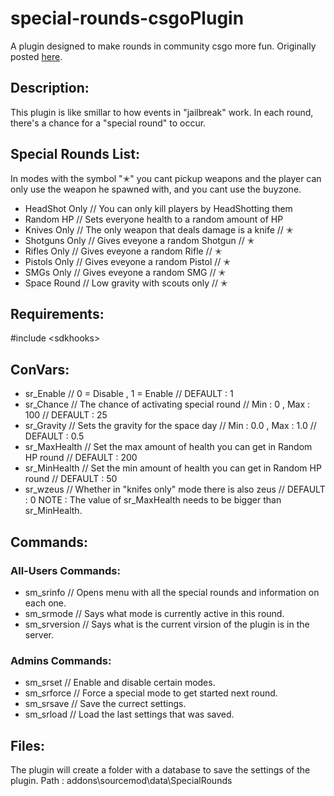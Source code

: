 # special-rounds-csgoPlugin
A plugin designed to make rounds in community csgo more fun.
Originally posted [here](https://forums.alliedmods.net/showthread.php?t=314977).

## Description:
This plugin is like smillar to how events in "jailbreak" work. In each round, there's a chance for a "special round" to occur.

## Special Rounds List:
In modes with the symbol "✭" you cant pickup weapons and the player can only use the weapon he spawned with, and you cant use the buyzone.
* HeadShot Only // You can only kill players by HeadShotting them
* Random HP // Sets everyone health to a random amount of HP
* Knives Only // The only weapon that deals damage is a knife // ✭
* Shotguns Only // Gives eveyone a random Shotgun // ✭
* Rifles Only // Gives eveyone a random Rifle // ✭
* Pistols Only // Gives eveyone a random Pistol // ✭
* SMGs Only // Gives eveyone a random SMG // ✭
* Space Round // Low gravity with scouts only // ✭

## Requirements:
#include \<sdkhooks>

## ConVars:
* sr_Enable // 0 = Disable , 1 = Enable //  DEFAULT : 1
* sr_Chance // The chance of activating special round // Min : 0 , Max : 100 // DEFAULT : 25
* sr_Gravity // Sets the gravity for the space day // Min : 0.0 , Max : 1.0 //  DEFAULT : 0.5
* sr_MaxHealth // Set the max amount of health you can get in Random HP round //  DEFAULT : 200
* sr_MinHealth //  Set the min amount of health you can get in Random HP round //  DEFAULT : 50
* sr_wzeus // Whether in "knifes only" mode there is also zeus // DEFAULT : 0
NOTE : The value of  sr_MaxHealth needs to be bigger than sr_MinHealth.

## Commands:
### All-Users Commands:
* sm_srinfo // Opens menu with all the special rounds and information on each one.
* sm_srmode // Says what mode is currently active in this round.
* sm_srversion // Says what is the current virsion of the plugin is in the server.

### Admins Commands:
* sm_srset // Enable and disable certain modes.
* sm_srforce // Force a special mode to get started next round.
* sm_srsave // Save the currect settings.
* sm_srload // Load the last settings that was saved.

## Files:
The plugin will create a folder with a database to save the settings of the plugin.
Path : addons\sourcemod\data\SpecialRounds
